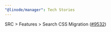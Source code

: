 ```yaml
---
"@linode/manager": Tech Stories
---
```


SRC > Features > Search CSS Migration ([#9532](https://github.com/linode/manager/pull/9532))
